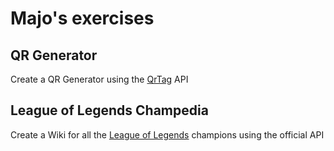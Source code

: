 # Majo's exercises

## QR Generator
Create a QR Generator using the [QrTag](https://www.qrtag.net/api/) API

## League of Legends Champedia
Create a Wiki for all the [League of Legends](https://developer.riotgames.com/docs/lol) champions using the official API

